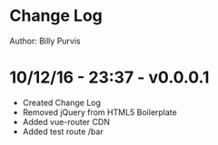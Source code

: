Change Log
=================

Author: Billy Purvis

10/12/16 - 23:37 - v0.0.0.1
================================

* Created Change Log
* Removed jQuery from HTML5 Boilerplate
* Added vue-router CDN
* Added test route /bar
